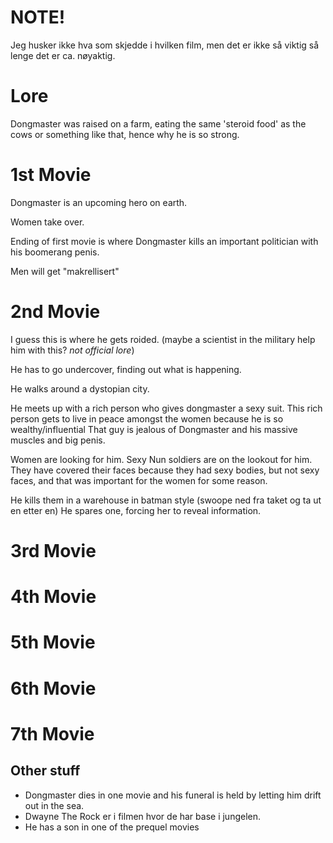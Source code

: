 # NOTE!

Jeg husker ikke hva som skjedde i hvilken film, men det er ikke så viktig så lenge det er ca. nøyaktig.

# Lore

Dongmaster was raised on a farm, eating the same 'steroid food' as the cows or something like that, hence why he is so strong.

# 1st Movie

Dongmaster is an upcoming hero on earth.

Women take over.

Ending of first movie is where Dongmaster kills an important politician with his boomerang penis.

Men will get "makrellisert"

# 2nd Movie

I guess this is where he gets roided.
(maybe a scientist in the military help him with this? *not official lore*)

He has to go undercover, finding out what is happening.

He walks around a dystopian city.

He meets up with a rich person who gives dongmaster a sexy suit.
This rich person gets to live in peace amongst the women because he is so wealthy/influential
That guy is jealous of Dongmaster and his massive muscles and big penis.

Women are looking for him.
Sexy Nun soldiers are on the lookout for him.
They have covered their faces because they had sexy bodies, but not sexy faces, and that was important for the women for some reason.

He kills them in a warehouse in batman style (swoope ned fra taket og ta ut en etter en)
He spares one, forcing her to reveal information.

# 3rd Movie


# 4th Movie


# 5th Movie


# 6th Movie


# 7th Movie


## Other stuff

- Dongmaster dies in one movie and his funeral is held by letting him drift out in the sea.
- Dwayne The Rock er i filmen hvor de har base i jungelen.
- He has a son in one of the prequel movies
